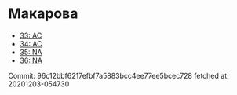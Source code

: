 # Макарова
- [33: AC](33.md)
- [34: AC](34.md)
- [35: NA](35.md)
- [36: NA](36.md)

Commit: 96c12bbf6217efbf7a5883bcc4ee77ee5bcec728
 fetched at: 20201203-054730
